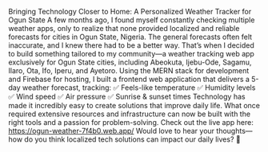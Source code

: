 Bringing Technology Closer to Home: A Personalized Weather Tracker for Ogun State
A few months ago, I found myself constantly checking multiple weather apps, only to realize that none provided localized and reliable forecasts for cities in Ogun State, Nigeria. The general forecasts often felt inaccurate, and I knew there had to be a better way.
That’s when I decided to build something tailored to my community—a weather tracking web app exclusively for Ogun State cities, including Abeokuta, Ijebu-Ode, Sagamu, Ilaro, Ota, Ifo, Iperu, and Ayetoro.
Using the MERN stack for development and Firebase for hosting, I built a frontend web application that delivers a 5-day weather forecast, tracking:
 ✅ Feels-like temperature
 ✅ Humidity levels
 ✅ Wind speed
 ✅ Air pressure
 ✅ Sunrise & sunset times
Technology has made it incredibly easy to create solutions that improve daily life. What once required extensive resources and infrastructure can now be built with the right tools and a passion for problem-solving.
Check out the live app here: https://ogun-weather-7f4b0.web.app/
Would love to hear your thoughts—how do you think localized tech solutions can impact our daily lives? 🚀
